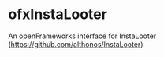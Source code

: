 # ofxInstaLooter
An openFrameworks interface for InstaLooter (https://github.com/althonos/InstaLooter)
